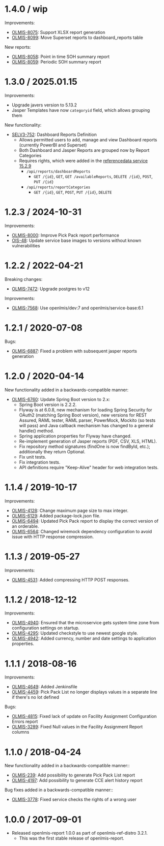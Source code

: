 1.4.0 / wip
=================

Improvements:
* [OLMIS-8075](https://openlmis.atlassian.net/browse/OLMIS-8075): Support XLSX report generation
* [OLMIS-8099](https://openlmis.atlassian.net/browse/OLMIS-8099): Move Superset reports to dashboard_reports table

New reports:
* [OLMIS-8058](https://openlmis.atlassian.net/browse/OLMIS-8058): Point in time SOH summary report
* [OLMIS-8059](https://openlmis.atlassian.net/browse/OLMIS-8059): Periodic SOH summary report

1.3.0 / 2025.01.15
=================

Improvements:
* Upgrade javers version to 5.13.2
* Jasper Templates have now `categoryid` field, which allows grouping them

New functionality:
* [SELV3-752](https://openlmis.atlassian.net/browse/SELV3-752): Dashboard Reports Definition
  * Allows permitted users to add, manage and view Dashboard reports (currently PowerBI and Superset)
  * Both Dashboard and Jasper Reports are grouped now by Report Categories
  * Requires rights, which were added in the [referencedata service 15.2.9](https://github.com/OpenLMIS/openlmis-referencedata/tree/rel-15.2.9)
      * `/api/reports/dashboardReports`
        * `GET /{id}`, `GET`, `GET /availableReports`, `DELETE /{id}`, `POST`, `PUT /{id}`
      * `/api/reports/reportCategories`
        * `GET /{id}`, `GET`, `POST`, `PUT /{id}`, `DELETE`

1.2.3 / 2024-10-31
=================
Improvements:
* [OLMIS-8000](https://openlmis.atlassian.net/browse/OLMIS-8000): Improve Pick Pack report performance
* [OIS-48](https://openlmis.atlassian.net/browse/OIS-48): Update service base images to versions without known vulnerabilities

1.2.2 / 2022-04-21
=================

Breaking changes:
* [OLMIS-7472](https://openlmis.atlassian.net/browse/OLMIS-7472): Upgrade postgres to v12

Improvements:
* [OLMIS-7568](https://openlmis.atlassian.net/browse/OLMIS-7568): Use openlmis/dev:7 and openlmis/service-base:6.1

1.2.1 / 2020-07-08
=================

Bugs:
* [OLMIS-6887](https://openlmis.atlassian.net/browse/OLMIS-6887): Fixed a problem with subsequent jasper reports generation

1.2.0 / 2020-04-14
==================

New functionality added in a backwards-compatible manner:
* [OLMIS-6760](https://openlmis.atlassian.net/browse/OLMIS-6760): Update Spring Boot version to 2.x:
  * Spring Boot version is 2.2.2.
  * Flyway is at 6.0.8, new mechanism for loading Spring Security for OAuth2 (matching Spring Boot version), new versions for REST Assured, RAML tester, RAML parser, PowerMock, Mockito (so tests will pass) and Java callback mechanism has changed to a general handle() method.
  * Spring application properties for Flyway have changed.
  * Re-implement generation of Jasper reports (PDF, CSV, XLS, HTML).
  * Fix repository method signatures (findOne is now findById, etc.); additionally they return Optional.
  * Fix unit tests.
  * Fix integration tests.
  * API definitions require "Keep-Alive" header for web integration tests.

1.1.4 / 2019-10-17
=================

Improvements:
* [OLMIS-4128](https://openlmis.atlassian.net/browse/OLMIS-4128): Change maximum page size to max integer.
* [OLMIS-6129](https://openlmis.atlassian.net/browse/OLMIS-6129): Added package-lock.json file.
* [OLMIS-6494](https://openlmis.atlassian.net/browse/OLMIS-6494): Updated Pick Pack report to display the correct version of an orderable.
* [OLMIS-6564](https://openlmis.atlassian.net/browse/OLMIS-6564): Changed wiremock dependency configuration to avoid issue with HTTP response compression.

1.1.3 / 2019-05-27
==================

Improvements:
* [OLMIS-4531](https://openlmis.atlassian.net/browse/OLMIS-4531): Added compressing HTTP POST responses.

1.1.2 / 2018-12-12
==================

Improvements:
* [OLMIS-4940](https://openlmis.atlassian.net/browse/OLMIS-4940): Ensured that the microservice gets system time zone from configuration settings on startup.
* [OLMIS-4295](https://openlmis.atlassian.net/browse/OLMIS-4295): Updated checkstyle to use newest google style.
* [OLMIS-4942](https://openlmis.atlassian.net/browse/OLMIS-4942): Added currency, number and date settings to application properties.

1.1.1 / 2018-08-16
==================

Improvements:
* [OLMIS-4649](https://openlmis.atlassian.net/browse/OLMIS-4649): Added Jenkinsfile
* [OLMIS-4459](https://openlmis.atlassian.net/browse/OLMIS-4459): Pick Pack List no longer displays values in a separate line if there's no lot defined

Bugs:
* [OLMIS-4815](https://openlmis.atlassian.net/browse/OLMIS-4815): Fixed lack of update on Facility Assignment Configuration Errors report
* [OLMIS-3289](https://openlmis.atlassian.net/browse/OLMIS-3289): Fixed Null values in the Facility Assignment Report columns

1.1.0 / 2018-04-24
==================

New functionality added in a backwards-compatible manner::
* [OLMIS-239](https://openlmis.atlassian.net/browse/OLMIS-239): Add possibility to generate Pick Pack List report
* [OLMIS-4197](https://openlmis.atlassian.net/browse/OLMIS-4197): Add possibility to generate CCE alert history report 

Bug fixes added in a backwards-compatible manner::
* [OLMIS-3778](https://openlmis.atlassian.net/browse/OLMIS-3778): Fixed service checks the rights of a wrong user

1.0.0 / 2017-09-01
==================

* Released openlmis-report 1.0.0 as part of openlmis-ref-distro 3.2.1.
  * This was the first stable release of openlmis-report.

